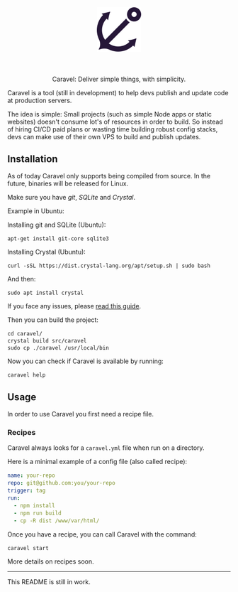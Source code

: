 <p align="center">
  <img src="logo.svg" width="100" style="margin: 50px 0">
  <br>
  Caravel: Deliver simple things, with simplicity.
</p>

Caravel is a tool (still in development) to help devs publish and update code at production servers.

The idea is simple: Small projects (such as simple Node apps or static websites) doesn't consume lot's of resources in order to build. So instead of hiring CI/CD paid plans or wasting time building robust config stacks, devs can make use of their own VPS to build and publish updates.

## Installation

As of today Caravel only supports being compiled from source. In the future, binaries will be released for Linux.

Make sure you have *git*, *SQLite* and *Crystal*.

Example in Ubuntu:

Installing git and SQLite (Ubuntu):

```
apt-get install git-core sqlite3 
```

Installing Crystal (Ubuntu):

```
curl -sSL https://dist.crystal-lang.org/apt/setup.sh | sudo bash
```

And then:

```
sudo apt install crystal
```

If you face any issues, please [read this guide](https://crystal-lang.org/reference/installation/).


Then you can build the project:

```
cd caravel/
crystal build src/caravel
sudo cp ./caravel /usr/local/bin
```

Now you can check if Caravel is available by running:

```
caravel help
```

## Usage

In order to use Caravel you first need a recipe file.

### Recipes

Caravel always looks for a `caravel.yml` file when run on a directory.

Here is a minimal example of a config file (also called recipe):

```yaml
name: your-repo
repo: git@github.com:you/your-repo
trigger: tag
run:
  - npm install
  - npm run build
  - cp -R dist /www/var/html/
```

Once you have a recipe, you can call Caravel with the command:
```
caravel start
```

More details on recipes soon.

----

This README is still in work.